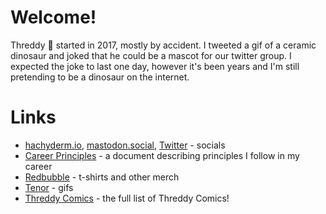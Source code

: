 # Welcome!

Threddy 🦖 started in 2017, mostly by accident. I tweeted a gif of a ceramic dinosaur and joked that he could be a mascot for our twitter group. I expected the joke to last one day, however it's been years and I'm still pretending to be a dinosaur on the internet.


# Links

* [hachyderm.io](https://hachyderm.io/@threddyrex), [mastodon.social](https://mastodon.social/@threddyrex), [Twitter](https://twitter.com/threddyrex) - socials
* [Career Principles](https://github.com/threddyrex/docs/blob/main/career-principles.md) - a document describing principles I follow in my career
* [Redbubble](https://www.redbubble.com/people/threddythetrex) - t-shirts and other merch
* [Tenor](https://tenor.com/users/threddyrex) - gifs
* [Threddy Comics](https://github.com/threddyrex/threddyrex/blob/main/comics.md) - the full list of Threddy Comics!

